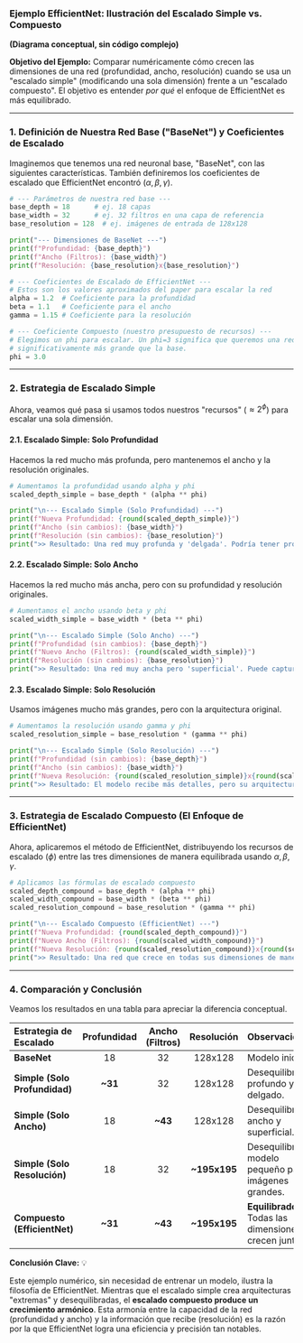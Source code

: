### **Ejemplo EfficientNet: Ilustración del Escalado Simple vs. Compuesto**

**(Diagrama conceptual, sin código complejo)**

**Objetivo del Ejemplo:**
Comparar numéricamente cómo crecen las dimensiones de una red (profundidad, ancho, resolución) cuando se usa un "escalado simple" (modificando una sola dimensión) frente a un "escalado compuesto". El objetivo es entender *por qué* el enfoque de EfficientNet es más equilibrado.

---

### **1. Definición de Nuestra Red Base ("BaseNet") y Coeficientes de Escalado**

Imaginemos que tenemos una red neuronal base, "BaseNet", con las siguientes características. También definiremos los coeficientes de escalado que EfficientNet encontró ($\alpha, \beta, \gamma$).

```python
# --- Parámetros de nuestra red base ---
base_depth = 18      # ej. 18 capas
base_width = 32      # ej. 32 filtros en una capa de referencia
base_resolution = 128  # ej. imágenes de entrada de 128x128

print("--- Dimensiones de BaseNet ---")
print(f"Profundidad: {base_depth}")
print(f"Ancho (Filtros): {base_width}")
print(f"Resolución: {base_resolution}x{base_resolution}")

# --- Coeficientes de Escalado de EfficientNet ---
# Estos son los valores aproximados del paper para escalar la red
alpha = 1.2  # Coeficiente para la profundidad
beta = 1.1   # Coeficiente para el ancho
gamma = 1.15 # Coeficiente para la resolución

# --- Coeficiente Compuesto (nuestro presupuesto de recursos) ---
# Elegimos un phi para escalar. Un phi=3 significa que queremos una red
# significativamente más grande que la base.
phi = 3.0
```

---
### **2. Estrategia de Escalado Simple**

Ahora, veamos qué pasa si usamos todos nuestros "recursos" ($\approx 2^\phi$) para escalar una sola dimensión.

#### **2.1. Escalado Simple: Solo Profundidad**
Hacemos la red mucho más profunda, pero mantenemos el ancho y la resolución originales.

```python
# Aumentamos la profundidad usando alpha y phi
scaled_depth_simple = base_depth * (alpha ** phi)

print("\n--- Escalado Simple (Solo Profundidad) ---")
print(f"Nueva Profundidad: {round(scaled_depth_simple)}")
print(f"Ancho (sin cambios): {base_width}")
print(f"Resolución (sin cambios): {base_resolution}")
print(">> Resultado: Una red muy profunda y 'delgada'. Podría tener problemas de gradientes y no ser capaz de capturar características complejas en cada capa.")
```

#### **2.2. Escalado Simple: Solo Ancho**
Hacemos la red mucho más ancha, pero con su profundidad y resolución originales.

```python
# Aumentamos el ancho usando beta y phi
scaled_width_simple = base_width * (beta ** phi)

print("\n--- Escalado Simple (Solo Ancho) ---")
print(f"Profundidad (sin cambios): {base_depth}")
print(f"Nuevo Ancho (Filtros): {round(scaled_width_simple)}")
print(f"Resolución (sin cambios): {base_resolution}")
print(">> Resultado: Una red muy ancha pero 'superficial'. Puede capturar características muy ricas en una capa, pero le falta la jerarquía para aprender conceptos abstractos.")
```

#### **2.3. Escalado Simple: Solo Resolución**
Usamos imágenes mucho más grandes, pero con la arquitectura original.

```python
# Aumentamos la resolución usando gamma y phi
scaled_resolution_simple = base_resolution * (gamma ** phi)

print("\n--- Escalado Simple (Solo Resolución) ---")
print(f"Profundidad (sin cambios): {base_depth}")
print(f"Ancho (sin cambios): {base_width}")
print(f"Nueva Resolución: {round(scaled_resolution_simple)}x{round(scaled_resolution_simple)}")
print(">> Resultado: El modelo recibe más detalles, pero su arquitectura 'pequeña' (poca profundidad y ancho) puede no tener la capacidad suficiente para procesarlos eficazmente.")
```

---
### **3. Estrategia de Escalado Compuesto (El Enfoque de EfficientNet)**

Ahora, aplicaremos el método de EfficientNet, distribuyendo los recursos de escalado ($\phi$) entre las tres dimensiones de manera equilibrada usando $\alpha, \beta, \gamma$.

```python
# Aplicamos las fórmulas de escalado compuesto
scaled_depth_compound = base_depth * (alpha ** phi)
scaled_width_compound = base_width * (beta ** phi)
scaled_resolution_compound = base_resolution * (gamma ** phi)

print("\n--- Escalado Compuesto (EfficientNet) ---")
print(f"Nueva Profundidad: {round(scaled_depth_compound)}")
print(f"Nuevo Ancho (Filtros): {round(scaled_width_compound)}")
print(f"Nueva Resolución: {round(scaled_resolution_compound)}x{round(scaled_resolution_compound)}")
print(">> Resultado: Una red que crece en todas sus dimensiones de manera armónica. Es más profunda, más ancha y procesa imágenes de mayor resolución, todo en proporción.")
```

---
### **4. Comparación y Conclusión**

Veamos los resultados en una tabla para apreciar la diferencia conceptual.

| Estrategia de Escalado | Profundidad | Ancho (Filtros) | Resolución | Observación |
| :----------------------- | :---------: | :-------------: | :--------: | :---------------------------------- |
| **BaseNet** | 18          | 32              | 128x128    | Modelo inicial.                     |
| **Simple (Solo Profundidad)** | **~31** | 32              | 128x128    | Desequilibrado: profundo y delgado. |
| **Simple (Solo Ancho)** | 18          | **~43** | 128x128    | Desequilibrado: ancho y superficial.|
| **Simple (Solo Resolución)** | 18          | 32              | **~195x195** | Desequilibrado: modelo pequeño para imágenes grandes. |
| **Compuesto (EfficientNet)** | **~31** | **~43** | **~195x195** | **Equilibrado:** Todas las dimensiones crecen juntas. |


**Conclusión Clave:** 💡

Este ejemplo numérico, sin necesidad de entrenar un modelo, ilustra la filosofía de EfficientNet. Mientras que el escalado simple crea arquitecturas "extremas" y desequilibradas, el **escalado compuesto produce un crecimiento armónico**. Esta armonía entre la capacidad de la red (profundidad y ancho) y la información que recibe (resolución) es la razón por la que EfficientNet logra una eficiencia y precisión tan notables.